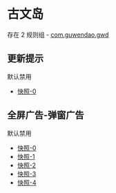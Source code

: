 # 古文岛

存在 2 规则组 - [com.guwendao.gwd](/src/apps/com.guwendao.gwd.ts)

## 更新提示

默认禁用

- [快照-0](https://i.gkd.li/import/12776605)

## 全屏广告-弹窗广告

默认禁用

- [快照-0](https://i.gkd.li/import/12776607)
- [快照-1](https://i.gkd.li/import/12777151)
- [快照-2](https://i.gkd.li/import/12781344)
- [快照-3](https://i.gkd.li/import/12924728)
- [快照-4](https://i.gkd.li/import/12781327)
